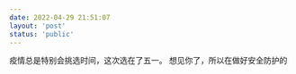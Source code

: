 ```yaml
---
date: 2022-04-29 21:51:07
layout: 'post'
status: 'public'
---
```

疫情总是特别会挑选时间，这次选在了五一。
想见你了，所以在做好安全防护的 